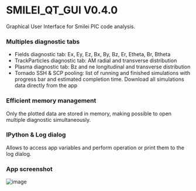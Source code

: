 # SMILEI_QT_GUI V0.4.0
Graphical User Interface for Smilei PIC code analysis.


### Multiples diagnostic tabs
- Fields diagnostic tab: Ex, Ey, Ez, Bx, By, Bz, Er, Etheta, Br, Btheta
- TrackParticles diagnostic tab: AM radial and transverse distribution
- Plasma diagnostic tab: Bz and ne longitudinal and transverse distribution
- Tornado SSH & SCP pooling: list of running and finished simulations with progress bar and estimated completion time. Download all simulations data directly from the app

### Efficient memory management

Only the plotted data are stored in memory, making possible to open multiple diagnostic simultaneously. 

### IPython & Log dialog

Allows to access app variables and perform operation or print them to the log dialog.

### App screenshot
![image](https://github.com/user-attachments/assets/1e560314-302d-4501-be29-c48346a49609)
